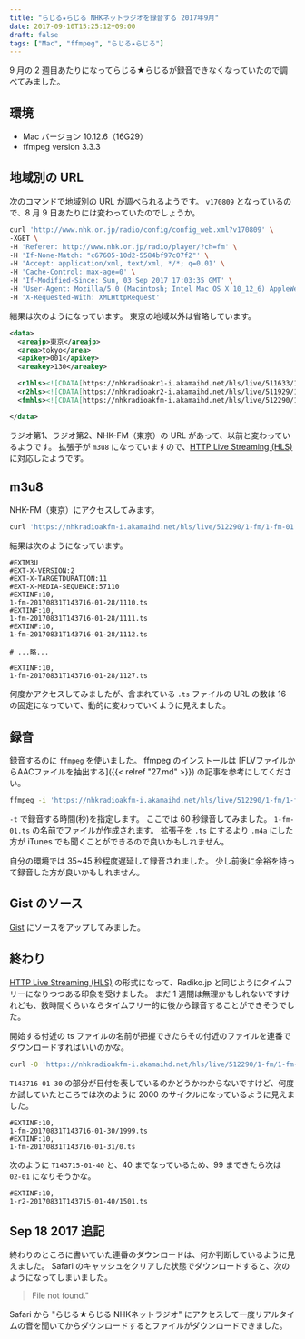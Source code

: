 ```yaml
---
title: "らじる★らじる NHKネットラジオを録音する 2017年9月"
date: 2017-09-10T15:25:12+09:00
draft: false
tags: ["Mac", "ffmpeg", "らじる★らじる"]
---
```


9 月の 2 週目あたりになってらじる★らじるが録音できなくなっていたので調べてみました。

<!--more-->

## 環境

* Mac バージョン 10.12.6（16G29）
* ffmpeg version 3.3.3

## 地域別の URL

次のコマンドで地域別の URL が調べられるようです。
`v170809` となっているので、8 月 9 日あたりには変わっていたのでしょうか。

```bash
curl 'http://www.nhk.or.jp/radio/config/config_web.xml?v170809' \
-XGET \
-H 'Referer: http://www.nhk.or.jp/radio/player/?ch=fm' \
-H 'If-None-Match: "c67605-10d2-5584bf97c07f2"' \
-H 'Accept: application/xml, text/xml, */*; q=0.01' \
-H 'Cache-Control: max-age=0' \
-H 'If-Modified-Since: Sun, 03 Sep 2017 17:03:35 GMT' \
-H 'User-Agent: Mozilla/5.0 (Macintosh; Intel Mac OS X 10_12_6) AppleWebKit/603.3.8 (KHTML, like Gecko) Version/10.1.2 Safari/603.3.8' \
-H 'X-Requested-With: XMLHttpRequest'
```

結果は次のようになっています。
東京の地域以外は省略しています。

```xml
<data>
  <areajp>東京</areajp>
  <area>tokyo</area>
  <apikey>001</apikey>
  <areakey>130</areakey>

  <r1hls><![CDATA[https://nhkradioakr1-i.akamaihd.net/hls/live/511633/1-r1/1-r1-01.m3u8]]></r1hls>
  <r2hls><![CDATA[https://nhkradioakr2-i.akamaihd.net/hls/live/511929/1-r2/1-r2-01.m3u8]]></r2hls>
  <fmhls><![CDATA[https://nhkradioakfm-i.akamaihd.net/hls/live/512290/1-fm/1-fm-01.m3u8]]></fmhls>

</data>
```

ラジオ第1、ラジオ第2、NHK-FM（東京）の URL があって、以前と変わっているようです。
拡張子が `m3u8` になっていますので、[HTTP Live Streaming (HLS)](https://developer.apple.com/streaming/) に対応したようです。

## m3u8

NHK-FM（東京）にアクセスしてみます。

```bash
curl 'https://nhkradioakfm-i.akamaihd.net/hls/live/512290/1-fm/1-fm-01.m3u8'
```

結果は次のようになっています。

```m3u8
#EXTM3U
#EXT-X-VERSION:2
#EXT-X-TARGETDURATION:11
#EXT-X-MEDIA-SEQUENCE:57110
#EXTINF:10,
1-fm-20170831T143716-01-28/1110.ts
#EXTINF:10,
1-fm-20170831T143716-01-28/1111.ts
#EXTINF:10,
1-fm-20170831T143716-01-28/1112.ts

# ...略...

#EXTINF:10,
1-fm-20170831T143716-01-28/1127.ts
```

何度かアクセスしてみましたが、含まれている `.ts` ファイルの URL の数は 16 の固定になっていて、動的に変わっていくように見えました。

<!--
```bash
curl 'https://nhkradioakfm-i.akamaihd.net/hls/live/512290/1-fm/1-fm-20170831T143716-01-40/1534.ts' \
-XGET \
-H 'Accept-Encoding: identity' \
-H 'Referer: http://www.nhk.or.jp/common/aplayer/ifr.html' \
-H 'Accept: */*' \
-H 'Connection: Keep-Alive' \
-H 'User-Agent: Mozilla/5.0 (Macintosh; Intel Mac OS X 10_12_6) AppleWebKit/603.3.8 (KHTML, like Gecko) Version/10.1.2 Safari/603.3.8' \
-H 'X-Playback-Session-Id: 75CCD86D-3606-41C7-B0C8-5CADF40C6D6F'
```
-->

## 録音

録音するのに `ffmpeg` を使いました。
ffmpeg のインストールは [FLVファイルからAACファイルを抽出する]({{< relref "27.md" >}}) の記事を参考にしてください。

```bash
ffmpeg -i 'https://nhkradioakfm-i.akamaihd.net/hls/live/512290/1-fm/1-fm-01.m3u8' -t 60 -c copy 1-fm-01.ts
```

`-t` で録音する時間(秒)を指定します。
ここでは 60 秒録音してみました。
`1-fm-01.ts` の名前でファイルが作成されます。
拡張子を `.ts` にするより `.m4a` にした方が iTunes でも聞くことができるので良いかもしれません。

自分の環境では 35~45 秒程度遅延して録音されました。
少し前後に余裕を持って録音した方が良いかもしれません。

## Gist のソース

[Gist](https://gist.github.com) にソースをアップしてみました。

<script src="https://gist.github.com/va2577/aaa3fc57af7054ed308216449efa0fc3.js"></script>

## 終わり

[HTTP Live Streaming (HLS)](https://developer.apple.com/streaming/) の形式になって、Radiko.jp と同じようにタイムフリーになりつつある印象を受けました。
まだ 1 週間は無理かもしれないですけれども、数時間くらいならタイムフリー的に後から録音することができそうでした。

開始する付近の ts ファイルの名前が把握できたらその付近のファイルを連番でダウンロードすればいいのかな。

```bash
curl -O 'https://nhkradioakfm-i.akamaihd.net/hls/live/512290/1-fm/1-fm-20170831T143716-01-28/[0-100].ts'
```

`T143716-01-30` の部分が日付を表しているのかどうかわからないですけど、何度か試していたところでは次のように 2000 のサイクルになっているように見えました。

```m3u8
#EXTINF:10,
1-fm-20170831T143716-01-30/1999.ts
#EXTINF:10,
1-fm-20170831T143716-01-31/0.ts
```

次のように `T143715-01-40` と、40 までなっているため、99 まできたら次は `02-01` になりそうかな。

```m3u8
#EXTINF:10,
1-r2-20170831T143715-01-40/1501.ts
```

## Sep 18 2017 追記

終わりのところに書いていた連番のダウンロードは、何か判断しているように見えました。
Safari のキャッシュをクリアした状態でダウンロードすると、次のようになってしまいました。

> File not found."

Safari から "らじる★らじる NHKネットラジオ" にアクセスして一度リアルタイムの音を聞いてからダウンロードするとファイルがダウンロードできました。

